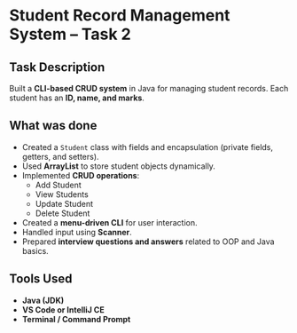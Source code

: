 # Student Record Management System – Task 2

## Task Description
Built a **CLI-based CRUD system** in Java for managing student records. Each student has an **ID, name, and marks**.

## What was done
- Created a `Student` class with fields and encapsulation (private fields, getters, and setters).
- Used **ArrayList** to store student objects dynamically.
- Implemented **CRUD operations**:
  - Add Student
  - View Students
  - Update Student
  - Delete Student
- Created a **menu-driven CLI** for user interaction.
- Handled input using **Scanner**.
- Prepared **interview questions and answers** related to OOP and Java basics.

## Tools Used
- **Java (JDK)**
- **VS Code or IntelliJ CE**
- **Terminal / Command Prompt**
